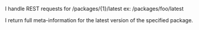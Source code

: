 I handle REST requests for /packages/{1}/latest
ex: /packages/foo/latest

I return full meta-information for the latest version of the specified package.
